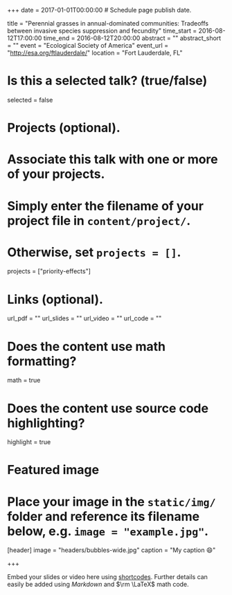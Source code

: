 +++
date = 2017-01-01T00:00:00  # Schedule page publish date.

title = "Perennial grasses in annual-dominated communities: Tradeoffs between invasive species suppression and fecundity"
time_start = 2016-08-12T17:00:00
time_end = 2016-08-12T20:00:00
abstract = ""
abstract_short = ""
event = "Ecological Society of America"
event_url = "http://esa.org/ftlauderdale/"
location = "Fort Lauderdale, FL"

# Is this a selected talk? (true/false)
selected = false

# Projects (optional).
#   Associate this talk with one or more of your projects.
#   Simply enter the filename of your project file in `content/project/`.
#   Otherwise, set `projects = []`.
projects = ["priority-effects"]

# Links (optional).
url_pdf = ""
url_slides = ""
url_video = ""
url_code = ""

# Does the content use math formatting?
math = true

# Does the content use source code highlighting?
highlight = true

# Featured image
# Place your image in the `static/img/` folder and reference its filename below, e.g. `image = "example.jpg"`.
[header]
image = "headers/bubbles-wide.jpg"
caption = "My caption :smile:"

+++

Embed your slides or video here using [shortcodes](https://sourcethemes.com/academic/post/writing-markdown-latex/). Further details can easily be added using *Markdown* and $\rm \LaTeX$ math code.
